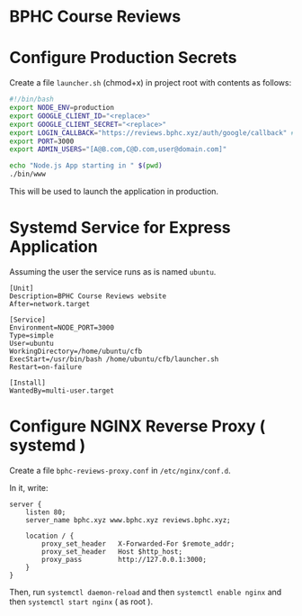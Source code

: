 # BPHC Course Reviews

# Configure Production Secrets

Create a file `launcher.sh` (chmod+x) in project root with contents as follows:

```sh
#!/bin/bash
export NODE_ENV=production
export GOOGLE_CLIENT_ID="<replace>"
export GOOGLE_CLIENT_SECRET="<replace>"
export LOGIN_CALLBACK="https://reviews.bphc.xyz/auth/google/callback" # Replace with actual callback URL.
export PORT=3000
export ADMIN_USERS="[A@B.com,C@D.com,user@domain.com]"

echo "Node.js App starting in " $(pwd)
./bin/www
```

This will be used to launch the application in production.

# Systemd Service for Express Application

Assuming the user the service runs as is named `ubuntu`.

```
[Unit]
Description=BPHC Course Reviews website
After=network.target

[Service]
Environment=NODE_PORT=3000
Type=simple
User=ubuntu
WorkingDirectory=/home/ubuntu/cfb
ExecStart=/usr/bin/bash /home/ubuntu/cfb/launcher.sh
Restart=on-failure

[Install]
WantedBy=multi-user.target
```

# Configure NGINX Reverse Proxy ( systemd )

Create a file `bphc-reviews-proxy.conf` in `/etc/nginx/conf.d`.

In it, write:

```
server {
    listen 80;
    server_name bphc.xyz www.bphc.xyz reviews.bphc.xyz;

    location / {
        proxy_set_header   X-Forwarded-For $remote_addr;
        proxy_set_header   Host $http_host;
        proxy_pass         http://127.0.0.1:3000;
    }
}
```

Then, run `systemctl daemon-reload` and then `systemctl enable nginx` and then `systemctl start nginx` ( as root ).
